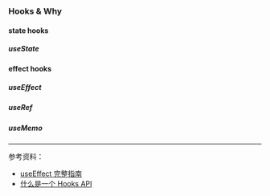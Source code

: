 ### Hooks & Why

#### state hooks

##### useState

#### effect hooks



##### useEffect

##### useRef


##### useMemo


****
参考资料：
* [useEffect 完整指南](https://overreacted.io/zh-hans/a-complete-guide-to-useeffect/)
* [什么是一个 Hooks API](https://overreacted.io/zh-hans/why-isnt-x-a-hook/)
